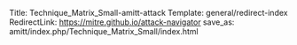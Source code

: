 Title: Technique_Matrix_Small-amitt-attack
Template: general/redirect-index
RedirectLink: https://mitre.github.io/attack-navigator
save_as: amitt/index.php/Technique_Matrix_Small/index.html